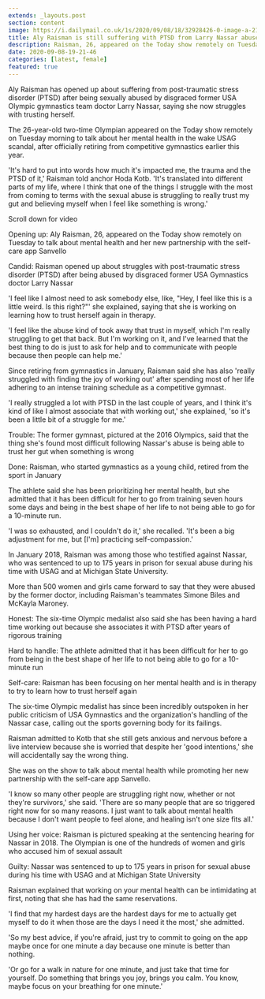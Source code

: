 ```yaml
---
extends: _layouts.post
section: content
image: https://i.dailymail.co.uk/1s/2020/09/08/18/32928426-0-image-a-21_1599586826434.jpg 
title: Aly Raisman is still suffering with PTSD from Larry Nassar abuse 
description: Raisman, 26, appeared on the Today show remotely on Tuesday to talk about mental health and her struggles with post-traumatic stress disorder (PTSD). 
date: 2020-09-08-19-21-46 
categories: [latest, female] 
featured: true 
--- 
```

Aly Raisman has opened up about suffering from post-traumatic stress disorder (PTSD) after being sexually abused by disgraced former USA Olympic gymnastics team doctor Larry Nassar, saying she now struggles with trusting herself. 

The 26-year-old two-time Olympian appeared on the Today show remotely on Tuesday morning to talk about her mental health in the wake USAG scandal, after officially retiring from competitive gymnastics earlier this year. 

'It's hard to put into words how much it's impacted me, the trauma and the PTSD of it,' Raisman told anchor Hoda Kotb. 'It's translated into different parts of my life, where I think that one of the things I struggle with the most from coming to terms with the sexual abuse is struggling to really trust my gut and believing myself when I feel like something is wrong.'

Scroll down for video  

Opening up: Aly Raisman, 26, appeared on the Today show remotely on Tuesday to talk about mental health and her new partnership with the self-care app Sanvello 

Candid: Raisman opened up about struggles with post-traumatic stress disorder (PTSD) after being abused by disgraced former USA Gymnastics doctor Larry Nassar 

'I feel like I almost need to ask somebody else, like, "Hey, I feel like this is a little weird. Is this right?"' she explained, saying that she is working on learning how to trust herself again in therapy.  

'I feel like the abuse kind of took away that trust in myself, which I'm really struggling to get that back. But I'm working on it, and I've learned that the best thing to do is just to ask for help and to communicate with people because then people can help me.' 

Since retiring from gymnastics in January, Raisman said she has also 'really struggled with finding the joy of working out' after spending most of her life adhering to an intense training schedule as a competitive gymnast.   

'I really struggled a lot with PTSD in the last couple of years, and I think it's kind of like I almost associate that with working out,' she explained, 'so it's been a little bit of a struggle for me.'

Trouble: The former gymnast, pictured at the 2016 Olympics, said that the thing she's found most difficult following Nassar's abuse is being able to trust her gut when something is wrong

Done: Raisman, who started gymnastics as a young child, retired from the sport in January 

The athlete said she has been prioritizing her mental health, but she admitted that it has been difficult for her to go from training seven hours some days and being in the best shape of her life to not being able to go for a 10-minute run. 

'I was so exhausted, and I couldn't do it,' she recalled. 'It's been a big adjustment for me, but [I'm] practicing self-compassion.' 

In January 2018, Raisman was among those who testified against Nassar, who was sentenced to up to 175 years in prison for sexual abuse during his time with USAG and at Michigan State University.

More than 500 women and girls came forward to say that they were abused by the former doctor, including Raisman's teammates Simone Biles and McKayla Maroney. 

Honest: The six-time Olympic medalist also said she has been having a hard time working out because she associates it with PTSD after years of rigorous training

Hard to handle: The athlete admitted that it has been difficult for her to go from being in the best shape of her life to not being able to go for a 10-minute run 

Self-care: Raisman has been focusing on her mental health and is in therapy to try to learn how to trust herself again 

The six-time Olympic medalist has since been incredibly outspoken in her public criticism of USA Gymnastics and the organization's handling of the Nassar case, calling out the sports governing body for its failings.   

Raisman admitted to Kotb that she still gets anxious and nervous before a live interview because she is worried that despite her 'good intentions,' she will accidentally say the wrong thing. 

She was on the show to talk about mental health while promoting her new partnership with the self-care app Sanvello.   

'I know so many other people are struggling right now, whether or not they're survivors,' she said. 'There are so many people that are so triggered right now for so many reasons. I just want to talk about mental health because I don't want people to feel alone, and healing isn't one size fits all.'

Using her voice: Raisman is pictured speaking at the sentencing hearing for Nassar in 2018. The Olympian is one of the hundreds of women and girls who accused him of sexual assault 

Guilty: Nassar was sentenced to up to 175 years in prison for sexual abuse during his time with USAG and at Michigan State University

Raisman explained that working on your mental health can be intimidating at first, noting that she has had the same reservations.  

'I find that my hardest days are the hardest days for me to actually get myself to do it when those are the days I need it the most,' she admitted. 

'So my best advice, if you're afraid, just try to commit to going on the app maybe once for one minute a day because one minute is better than nothing. 

'Or go for a walk in nature for one minute, and just take that time for yourself. Do something that brings you joy, brings you calm. You know, maybe focus on your breathing for one minute.'

